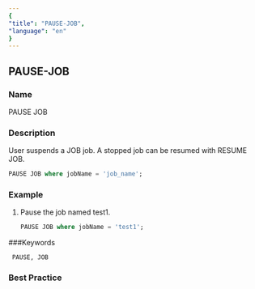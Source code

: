 ```yaml
---
{
"title": "PAUSE-JOB",
"language": "en"
}
---
```


<!--
Licensed to the Apache Software Foundation (ASF) under one
or more contributor license agreements.  See the NOTICE file
distributed with this work for additional information
regarding copyright ownership.  The ASF licenses this file
to you under the Apache License, Version 2.0 (the
"License"); you may not use this file except in compliance
with the License.  You may obtain a copy of the License at

  http://www.apache.org/licenses/LICENSE-2.0

Unless required by applicable law or agreed to in writing,
software distributed under the License is distributed on an
"AS IS" BASIS, WITHOUT WARRANTIES OR CONDITIONS OF ANY
KIND, either express or implied.  See the License for the
specific language governing permissions and limitations
under the License.
-->

## PAUSE-JOB

### Name

PAUSE JOB

### Description

User suspends a JOB job. A stopped job can be resumed with RESUME JOB.

```sql
PAUSE JOB where jobName = 'job_name';
```

### Example

1. Pause the job named test1.

    ```sql
    PAUSE JOB where jobName = 'test1';
    ```

###Keywords

     PAUSE, JOB

### Best Practice
